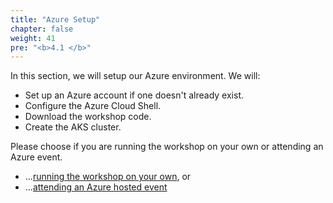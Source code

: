 ```yaml
---
title: "Azure Setup"
chapter: false
weight: 41
pre: "<b>4.1 </b>"
---
```


In this section, we will setup our Azure environment. We will:
 
- Set up an Azure account if one doesn't already exist.
- Configure the Azure Cloud Shell.
- Download the workshop code.
- Create the AKS cluster. 

Please choose if you are running the workshop on your own or attending an Azure event.

* ...[running the workshop on your own](/4_workshop_setup/41_azure_setup/413_self_paced_account.html), or
* ...[attending an Azure hosted event](/4_workshop_setup/41_azure_setup/412_azure_event_account.html)

